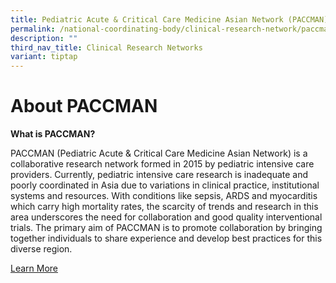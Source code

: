 ```yaml
---
title: Pediatric Acute & Critical Care Medicine Asian Network (PACCMAN)
permalink: /national-coordinating-body/clinical-research-network/paccman/
description: ""
third_nav_title: Clinical Research Networks
variant: tiptap
---
```

**About PACCMAN**
=================

**What is PACCMAN?**

PACCMAN (Pediatric Acute & Critical Care Medicine Asian Network) is a collaborative research network formed in 2015 by pediatric intensive care providers. Currently, pediatric intensive care research is inadequate and poorly coordinated in Asia due to variations in clinical practice, institutional systems and resources. With conditions like sepsis, ARDS and myocarditis which carry high mortality rates, the scarcity of trends and research in this area underscores the need for collaboration and good quality interventional trials. The primary aim of PACCMAN is to promote collaboration by bringing together individuals to share experience and develop best practices for this diverse region.

[Learn More](/paccman/about-paccman/)